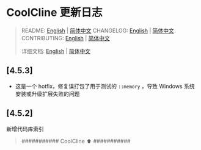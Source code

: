 # CoolCline 更新日志

> README: [English](README.md) | [简体中文](https://gitee.com/coolcline/coolcline/blob/main/README_zh.md) CHANGELOG: [English](CHANGELOG.md) | [简体中文](https://gitee.com/coolcline/coolcline/blob/main/CHANGELOG_zh.md) CONTRIBUTING: [English](CONTRIBUTING.md) | [简体中文](https://gitee.com/coolcline/coolcline/blob/main/CONTRIBUTING_zh.md)
>
> 详细文档: [English](docs/user-docs/en/index.md) | [简体中文](https://gitee.com/coolcline/coolcline/blob/main/docs/user-docs/zh/index.md)

## [4.5.3]

- 这是一个 hotfix，修复误打包了用于测试的 `::memory` ，导致 Windows 系统安装或升级扩展失败的问题

## [4.5.2]

新增代码库索引

> ########### CoolCline ⬆️ ###########
